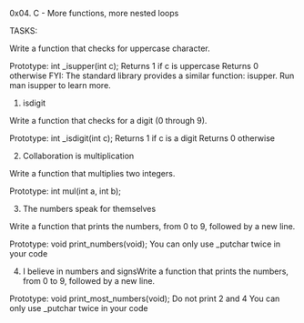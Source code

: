 0x04. C - More functions, more nested loops

TASKS:

Write a function that checks for uppercase character.

Prototype: int _isupper(int c);
Returns 1 if c is uppercase
Returns 0 otherwise
FYI: The standard library provides a similar function: isupper. Run man isupper to learn more.

1. isdigit

Write a function that checks for a digit (0 through 9).

Prototype: int _isdigit(int c);
Returns 1 if c is a digit
Returns 0 otherwise

2. Collaboration is multiplication

Write a function that multiplies two integers.

Prototype: int mul(int a, int b);

3. The numbers speak for themselves

Write a function that prints the numbers, from 0 to 9, followed by a new line.

Prototype: void print_numbers(void);
You can only use _putchar twice in your code

4. I believe in numbers and signsWrite a function that prints the numbers, from 0 to 9, followed by a new line.

Prototype: void print_most_numbers(void);
Do not print 2 and 4
You can only use _putchar twice in your code
